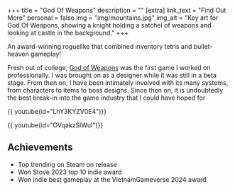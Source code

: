 +++
title = "God Of Weapons"
description = ""
[extra]
link_text = "Find Out More"
personal = false
img = "img/mountains.jpg"
img_alt = "Key art for God Of Weapons, showing a knight holding a satchel of weapons and looking at castle in the background."
+++

An award-winning roguelike that combined inventory tetris and bullet-heaven gameplay!

<!-- more -->

Fresh out of college, [God of Weapons](https://store.steampowered.com/app/2342950/God_Of_Weapons/) was the first game I worked on professionally. I was brought on as a designer while it was still in a beta stage. From then on, I have been intimately involved with its many systems, from characters to items to boss designs. Since then on, it is undoubtedly the best break-in into the game industry that I could have hoped for

{{ youtube(id="LhY3KYZV0E4")}}

{{ youtube(id="OVqakzSlWuI")}}

## Achievements
* Top trending on Steam on release
* Won Stove 2023 top 10 indie award
* Won indie best gameplay at the VietnamGameverse 2024 award
  
